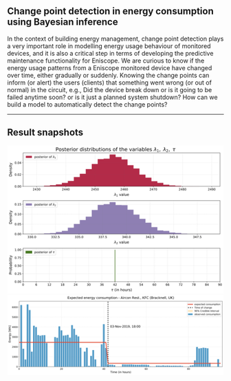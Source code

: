 ## Change point detection in energy consumption using Bayesian inference

In the context of building energy management, change point detection plays a very important role in modelling energy usage behaviour of monitored devices, and it is also a critical step in terms of developing the predictive maintenance functionality for Eniscope. We are curious to know if the energy usage patterns from a Eniscope monitored device have changed over time, either gradually or suddenly. Knowing the change points can inform (or alert) the users (clients) that something went wrong (or out of normal) in the circuit, e.g., Did the device break down or is it going to be failed anytime soon? or is it just a planned system shutdown? How can we build a model to automatically detect the change points? 

*** 
## Result snapshots 
![changepoint-posterior](plots/changepoint-posterior-E_59672-ACE2.svg)
![estimated-changepoint](plots/estimated-changepoint-E_59672-ACE2.svg)




